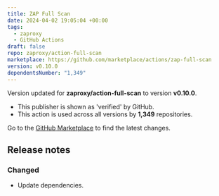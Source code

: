 ```yaml
---
title: ZAP Full Scan
date: 2024-04-02 19:05:04 +00:00
tags:
  - zaproxy
  - GitHub Actions
draft: false
repo: zaproxy/action-full-scan
marketplace: https://github.com/marketplace/actions/zap-full-scan
version: v0.10.0
dependentsNumber: "1,349"
---
```



Version updated for **zaproxy/action-full-scan** to version **v0.10.0**.
- This publisher is shown as 'verified' by GitHub.
- This action is used across all versions by **1,349** repositories.

Go to the [GitHub Marketplace](https://github.com/marketplace/actions/zap-full-scan) to find the latest changes.

## Release notes

### Changed
- Update dependencies.

